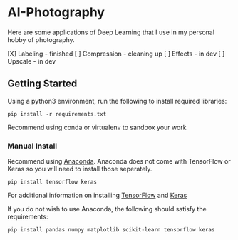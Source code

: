 # AI-Photography

Here are some applications of Deep Learning that I use in my personal hobby of photography. 

[X] Labeling - finished
[ ] Compression - cleaning up
[ ] Effects - in dev
[ ] Upscale - in dev

## Getting Started

Using a python3 environment, run the following to install required libraries:
```
pip install -r requirements.txt
```
Recommend using conda or virtualenv to sandbox your work

### Manual Install 
Recommend using [Anaconda](https://www.anaconda.com/distribution/). Anaconda does not come with TensorFlow or Keras so you will need to install those seperately. 
```
pip install tensorflow keras
```
For additional information on installing [TensorFlow](https://www.tensorflow.org/install) and [Keras](https://keras.io/#installation)

If you do not wish to use Anaconda, the following should satisfy the requirements: 
```
pip install pandas numpy matplotlib scikit-learn tensorflow keras
```
